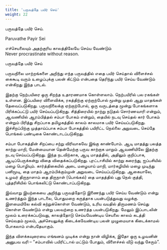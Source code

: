 ```yaml
---
title: 'பருவத்தே பயிர் செய்'
weight: 22
---
```

 

பருவத்தே பயிர் செய்.

Paruvathe Payir Sei

எச்செயலையும் அதற்குரிய காலத்திலேயே செய்ய வேண்டும்  
Never procrastinate without reason.

பருவத்தே பயிர் செய்

பருவநிலை மாற்றங்களை அறிந்து எந்த பருவத்தில் எதை பயிர் செய்தால் விளைச்சல் கைகூடி வரும் உழைப்புக்கு பலன் கிட்டும் என்பதை தெரிந்து பயிர் செய்ய வேண்டும் என்கிறது இந்த பாடல்.

இதற்கு நெற்பயிரை ஒரு சிறந்த உதாரணமாக கொள்ளலாம். நெற்பயிரில் பல ரகங்கள் உள்ளன. இப்பயிரை விளைவிக்க, ரகத்திற்கு ஏற்றாற்போல் மூன்று முதல் ஆறு மாதங்கள் தேவைப்படுகிறது. பருவநிலைக்கு ஏற்றாற்போல், ஒரு வருடத்தை மூன்று போகங்களாக பிரிக்கப்பட்டு பயிர் செய்யப்படுகிறது. சித்திரையில் நாற்று நடுதல் சொர்ணவாரி என்றும், ஆவணியில் ஆரம்பித்தல் சம்பா போகம் என்றும், தையில் நடவு செய்தல் கார் போகம் என்றும் பிரித்து சிறப்பாக தமிழகத்தில் காலம் காலமாக பயிர் செய்யப்படுகிறது. இச்சிறப்பிற்கு முத்தாய்ப்பாக சம்பா போகத்தில் பயிரிட்ட நெல்லை அறுவடை செய்தே பொங்கல் பண்டிகை கொண்டாடப்படுகிறது.

சம்பா போகத்தின் சிறப்பை சற்று விரிவாகவே இங்கு காண்போம். ஆடி மாதத்து பலத்த காற்று மாறி, மேன்மையான தென்மேற்கு பருவ காற்றாக மாறும் ஆவணியிலே இதற்கு நடவு செய்யப்படுகிறது. இந்த நடவிற்காக, ஆடி மாதத்தில், அதிலும் குறிப்பாக, ஆடிப்பெருக்கன்று விதை விதைக்கப்படுகிறது. புரட்டாசியில் காற்று கரைந்து, ஐப்பசியில் மழை பொழியும். கார்த்திகையில் அடை மழையாய் மாறி, மார்கழியில் மழை முடிந்து பனிமூடி, தை மாதம் ஆரம்பிக்கும்முன் அறுவடை செய்யப்படுகிறது. ஆகையாலே, உழவர் திருநாளாம் தை திருநாள் (பொங்கல்) தை மாதத்தில் புது நெல் குத்தி, புத்தரிசியில் பொங்கலிட்டு கொண்டாப்படுகிறது.

இவ்வாறு இயற்கையை அறிந்து பருவத்தோடு இணைந்து பயிர் செய்ய வேண்டும் என்று உணர்த்தும் இந்த பாடலை, பொதுமறை கருத்தாக பயன்படுத்துவது வழக்கு. இளமையிலே கல்வி கற்றுக்கொள்ள வேண்டும், உரிய வயதில் திருமணம் செய்து கொள்ள வேண்டும் என்று பலவற்றை உணர்த்த பயன்படுகிறது. மேலும் இப்பாடலின் மூலம் உரைக்கப்படுவது, காலத்தோடு செய்யவேண்டிய செயலை காலம் கடத்தி செய்வதம் மூலம், அச்செயலுக்கு கிடைக்கவேண்டிய பலன் முழுமையாக கிடைக்காமல் போகலாம் என்பதேயாகும்.

இந்த விளக்கவுரையை எங்ஙனம் முடிக்க என்று நான் விழிக்க, இதோ ஒரு உழவனின் அனுபவ வரி – “சம்பாவில் பயிரிட்டால் மட்டும் போதும், விளைச்சல் வீடு வந்து சேரும்”.